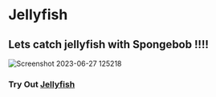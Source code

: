 # Jellyfish

## Lets catch jellyfish with Spongebob !!!!
![Screenshot 2023-06-27 125218](https://github.com/lcelisse/Jellyfish/assets/105749905/b890a440-59fe-4218-8e12-9362b8f9dae2)



### Try Out [Jellyfish](https://jellyfishing.netlify.app/) 



